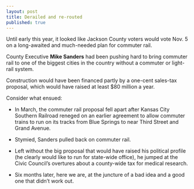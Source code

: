 ```yaml
---
layout: post
title: Derailed and re-routed
published: true
---
```

Until early this year, it looked like Jackson County voters would vote Nov. 5 on a long-awaited and much-needed plan for commuter rail.

County Executive <strong>Mike Sanders</strong> had been pushing hard to bring commuter rail to one of the biggest cities in the country without a commuter or light-rail system.

Construction would have been financed partly by a one-cent sales-tax proposal, which would have raised at least $80 million a year.

Consider what ensued:
<ul>
	<li>In March, the commuter rail proposal fell apart after Kansas City Southern Railroad reneged on an earlier agreement to allow commuter trains to run on its tracks from Blue Springs to near Third Street and Grand Avenue.</li>
</ul>
<ul>
	<li>Stymied, Sanders pulled back on commuter rail.</li>
</ul>
<ul>
	<li>Left without the big proposal that would have raised his political profile (he clearly would like to run for state-wide office), he jumped at the Civic Council’s overtures about a county-wide tax for medical research.</li>
</ul>
<ul>
	<li>Six months later, here we are, at the juncture of a bad idea and a good one that didn’t work out.</li>
</ul>
